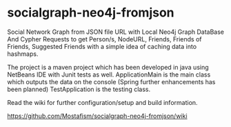 socialgraph-neo4j-fromjson
==========================

Social Network Graph from JSON file URL with Local Neo4j Graph DataBase And Cypher Requests to get Person/s, NodeURL, Friends, Friends of Friends, Suggested Friends with a simple idea of caching data into hashmaps.

The project is a maven project which has been developed in java using NetBeans IDE with Junit tests as well.
ApplicationMain is the main class which outputs the data on the console (Spring further enhancements has been planned)
TestApplication is the testing class.


Read the wiki for further configuration/setup and build information.

https://github.com/Mostafism/socialgraph-neo4j-fromjson/wiki
